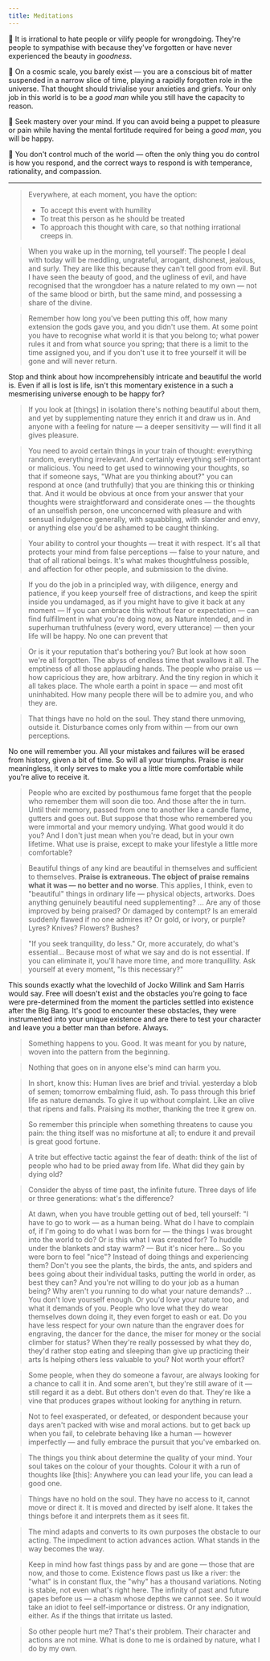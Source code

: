 ```yaml
---
title: Meditations
---
```


💎 It is irrational to hate people or vilify people for wrongdoing. They're people to sympathise with because they've forgotten or have never experienced the beauty in *goodness*.

💎 On a cosmic scale, you barely exist — you are a conscious bit of matter suspended in a narrow slice of time, playing a rapidly forgotten role in the universe. That thought should trivialise your anxieties and griefs. Your only job in this world is to be a *good man* while you still have the capacity to reason.

💎 Seek mastery over your mind. If you can avoid being a puppet to pleasure or pain while having the mental fortitude required for being a *good man*, you will be happy.

💎 You don't control much of the world — often the only thing you do control is how you respond, and the correct ways to respond is with temperance, rationality, and compassion.

---

> Everywhere, at each moment, you have the option:
> - To accept this event with humility
> - To treat this person as he should be treated
> - To approach this thought with care, so that nothing irrational creeps in.

> When you wake up in the morning, tell yourself: The people I deal with today will be meddling, ungrateful, arrogant, dishonest, jealous, and surly. They are like this because they can't tell good from evil. But I have seen the beauty of good, and the ugliness of evil, and have recognised that the wrongdoer has a nature related to my own — not of the same blood or birth, but the same mind, and possessing a share of the divine.

> Remember how long you've been putting this off, how many extension the gods gave you, and you didn't use them. At some point you have to recognise what world it is that you belong to; what power rules it and from what source you spring; that there is a limit to the time assigned you, and if you don't use it to free yourself it will be gone and will never return.

Stop and think about how incomprehensibly intricate and beautiful the world is. Even if all is lost is life, isn't this momentary existence in a such a mesmerising universe enough to be happy for?
> If you look at [things] in isolation there's nothing beautiful about them, and yet by supplementing nature they enrich it and draw us in. And anyone with a feeling for nature — a deeper sensitivity — will find it all gives pleasure.

> You need to avoid certain things in your train of thought: everything random, everything irrelevant. And certainly everything self-important or malicious. You need to get used to winnowing your thoughts, so that if someone says, "What are you thinking about?" you can respond at once (and truthfully) that you are thinking this or thinking that. And it would be obvious at once from your answer that your thoughts were straightforward and considerate ones — the thoughts of an unselfish person, one unconcerned with pleasure and with sensual indulgence generally, with squabbling, with slander and envy, or anything else you'd be ashamed to be caught thinking.

> Your ability to control your thoughts — treat it with respect. It's all that protects your mind from false perceptions — false to your nature, and that of all rational beings. It's what makes thoughtfulness possible, and affection for other people, and submission to the divine.

> If you do the job in a principled way, with diligence, energy and patience, if you keep yourself free of distractions, and keep the spirit inside you undamaged, as if you might have to give it back at any moment — If you can embrace this without fear or expectation — can find fulfillment in what you're doing now, as Nature intended, and in superhuman truthfulness (every word, every utterance) — then your life will be happy. No one can prevent that

> Or is it your reputation that's bothering you? But look at how soon we're all forgotten. The abyss of endless time that swallows it all. The emptiness of all those applauding hands. The people who praise us — how capricious they are, how arbitrary. And the tiny region in which it all takes place. The whole earth a point in space — and most ofit uninhabited. How many people there will be to admire you, and who they are.

> That things have no hold on the soul. They stand there unmoving, outside it. Disturbance comes only from within — from our own perceptions.

No one will remember you. All your mistakes and failures will be erased from history, given a bit of time. So will all your triumphs. Praise is near meaningless, it only serves to make you a little more comfortable while you're alive to receive it.
> People who are excited by posthumous fame forget that the people who remember them will soon die too. And those after the in turn. Until their memory, passed from one to another like a candle flame, gutters and goes out.
> But suppose that those who remembered you were immortal and your memory undying. What good would it do you? And I don't just mean when you're dead, but in your own lifetime. What use is praise, except to make your lifestyle a little more comfortable? 


> Beautiful things of any kind are beautiful in themselves and sufficient to themselves. **Praise is extraneous. The object of praise remains what it was — no better and no worse**. This applies, I think, even to "beautiful" things in ordinary life — physical objects, artworks. Does anything genuinely beautiful need supplementing? ... Are any of those improved by being praised? Or damaged by contempt? Is an emerald suddenly flawed if no one admires it? Or gold, or ivory, or purple? Lyres? Knives? Flowers? Bushes?

> "If you seek tranquility, do less." Or, more accurately, do what's essential... Because most of what we say and do is not essential. If you can eliminate it, you'll have more time, and more tranquillity. Ask yourself at every moment, "Is this necessary?"

This sounds exactly what the lovechild of Jocko Willink and Sam Harris would say. Free will doesn't exist and the obstacles you're going to face were pre-determined from the moment the particles settled into existence after the Big Bang. It's good to encounter these obstacles, they were instrumented into your unique existence and are there to test your character and leave you a better man than before. Always.
> Something happens to you. Good. It was meant for you by nature, woven into the pattern from the beginning.

> Nothing that goes on in anyone else's mind can harm you.

> In short, know this: Human lives are brief and trivial. yesterday a blob of semen; tomorrow embalming fluid, ash. To pass through this brief life as nature demands. To give it up without complaint. Like an olive that ripens and falls. Praising its mother, thanking the tree it grew on.

> So remember this principle when something threatens to cause you pain: the thing itself was no misfortune at all; to endure it and prevail is great good fortune.

> A trite but effective tactic against the fear of death: think of the list of people who had to be pried away from life. What did they gain by dying old?

> Consider the abyss of time past, the infinite future. Three days of life or three generations: what's the difference?

> At dawn, when you have trouble getting out of bed, tell yourself: "I have to go to work — as a human being. What do I have to complain of, if I'm going to do what I was born for — the things I was brought into the world to do? Or is this what I was created for? To huddle under the blankets and stay warm? — But it's nicer here... So you were born to feel "nice"? Instead of doing things and experiencing them? Don't you see the plants, the birds, the ants, and spiders and bees going about their individual tasks, putting the world in order, as best they can? And you're not willing to do your job as a human being? Why aren't you running to do what your nature demands? ... You don't love yourself enough. Or you'd love your nature too, and what it demands of you. People who love what they do wear themselves down doing it, they even forget to eash or eat. Do you have less respect for your own nature than the engraver does for engraving, the dancer for the dance, the miser for money or the social climber for status? When they're really possessed by what they do, they'd rather stop eating and sleeping than give up practicing their arts Is helping others less valuable to you? Not worth your effort?


> Some people, when they do someone a favour, are always looking for a chance to call it in. And some aren't, but they're still aware of it — still regard it as a debt. But others don't even do that. They're like a vine that produces grapes without looking for anything in return.

> Not to feel exasperated, or defeated, or despondent because your days aren't packed with wise and moral actions. but to get back up when you fail, to celebrate behaving like a human — however imperfectly — and fully embrace the pursuit that you've embarked on.
 
> The things you think about determine the quality of your mind. Your soul takes on the colour of your thoughts. Colour it with a run of thoughts like [this]: Anywhere you can lead your life, you can lead a good one.

> Things have no hold on the soul. They have no access to it, cannot move or direct it. It is moved and directed by iself alone. It takes the things before it and interprets them as it sees fit.

> The mind adapts and converts to its own purposes the obstacle to our acting. The impediment to action advances action. What stands in the way becomes the way.

> Keep in mind how fast things pass by and are gone — those that are now, and those to come. Existence flows past us like a river: the "what" is in constant flux, the "why" has a thousand variations. Noting is stable, not even what's right here. The infinity of past and future gapes before us — a chasm whose depths we cannot see. So it would take an idiot to feel self-importance or distress. Or any indignation, either. As if the things that irritate us lasted.

> So other people hurt me? That's their problem. Their character and actions are not mine. What is done to me is ordained by nature, what I do by my own.



